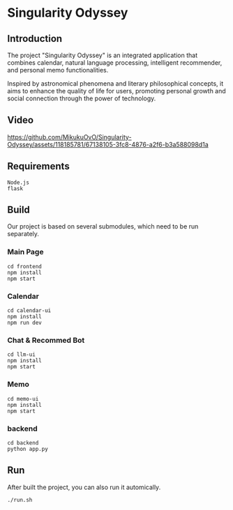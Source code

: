 # Singularity Odyssey
## Introduction
The project "Singularity Odyssey" is an integrated application that combines calendar, natural language processing,
intelligent recommender, and personal memo functionalities.

Inspired by astronomical phenomena and literary philosophical concepts, it aims to enhance the quality of life for users,
promoting personal growth and social connection through the power of technology.

## Video


https://github.com/MikukuOvO/Singularity-Odyssey/assets/118185781/67138105-3fc8-4876-a2f6-b3a588098d1a



## Requirements
```
Node.js
flask
```

## Build
Our project is based on several submodules, which need to be run separately.
### Main Page
```
cd frontend
npm install
npm start
```
### Calendar
```
cd calendar-ui
npm install
npm run dev
```
### Chat & Recommed Bot
```
cd llm-ui
npm install
npm start
```
### Memo
```
cd memo-ui
npm install
npm start
```
### backend
```
cd backend
python app.py
```

## Run
After built the project, you can also run it automically.
```
./run.sh
```
